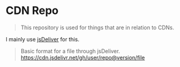 **CDN Repo**
============

> This repository is used for things that are in relation to CDNs.<br/>

I mainly use [jsDeliver](https://www.jsdelivr.com) for this.

> Basic format for a file through jsDeliver.<br/>
https://cdn.jsdelivr.net/gh/user/repo@version/file
